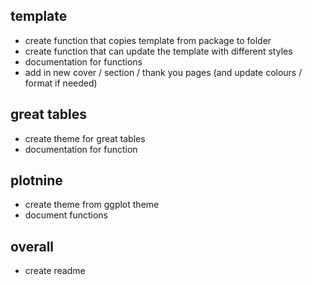 ## template
- create function that copies template from package to folder
- create function that can update the template with different styles
- documentation for functions
- add in new cover / section / thank you pages (and update colours / format if needed)

## great tables
- create theme for great tables
- documentation for function

## plotnine
- create theme from ggplot theme
- document functions

## overall
- create readme


